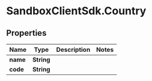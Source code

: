 # SandboxClientSdk.Country

## Properties
Name | Type | Description | Notes
------------ | ------------- | ------------- | -------------
**name** | **String** |  | 
**code** | **String** |  | 
